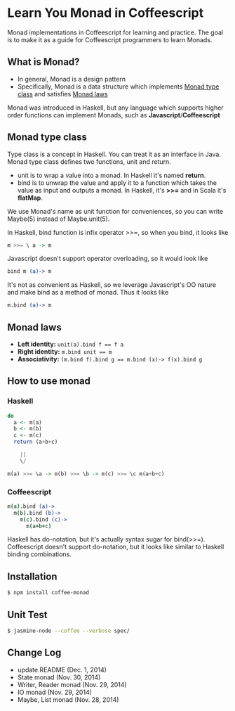 Learn You Monad in Coffeescript
============
Monad implementations in Coffeescript for learning and practice.
The goal is to make it as a guide for Coffeescript programmers to learn Monads.

## What is Monad?
* In general, Monad is a design pattern
* Specifically, Monad is a data structure which implements [Monad type class](#monad-type-class) and
satisfies [Monad laws](#monad-laws)

Monad was introduced in Haskell, but any language which supports higher order functions can implement Monads,
such as **Javascript**/**Coffeescript**

## Monad type class
Type class is a concept in Haskell. You can treat it as an interface in Java. Monad type class defines two functions,
unit and return.
* unit is to wrap a value into a monad. In Haskell it's named **return**.
* bind is to unwrap the value and apply it to a function which takes the value as input and outputs a monad.
In Haskell, it's **>>=** and in Scala it's **flatMap**.

We use Monad's name as unit function for conveniences, so you can write Maybe(5) instead of Maybe.unit(5).

In Haskell, bind function is infix operator >>=, so when you bind, it looks like
```haskell
m >>= \ a -> m
```
Javascript doesn't support operator overloading, so it would look like
```coffeescript
bind m (a)-> m
```
It's not as convenient as Haskell, so we leverage Javascript's OO nature and make bind as a method of monad. Thus it looks like
```coffeescript
m.bind (a)-> m
```

## Monad laws
* **Left identity:** ```unit(a).bind f == f a```
* **Right identity:** ```m.bind unit == m```
* **Associativity:** ```(m.bind f).bind g == m.bind (x)-> f(x).bind g```

## How to use monad
### Haskell

```haskell
do
  a <- m(a)
  b <- m(b)
  c <- m(c)
  return (a+b+c)

    ||
    \/

m(a) >>= \a -> m(b) >>= \b -> m(c) >>= \c m(a+b+c)
```
### Coffeescript
```coffeescript
m(a).bind (a)->
  m(b).bind (b)->
    m(c).bind (c)->
      m(a+b+c)
```
Haskell has do-notation, but it's actually syntax sugar for bind(>>=).
Coffeescript doesn't support do-notation, but it looks like similar to Haskell binding combinations.

## Installation

```bash
$ npm install coffee-monad
```

## Unit Test

```bash
$ jasmine-node --coffee --verbose spec/
```
## Change Log
* update README (Dec. 1, 2014)
* State monad (Nov. 30, 2014)
* Writer, Reader monad (Nov. 29, 2014)
* IO monad (Nov. 29, 2014)
* Maybe, List monad (Nov. 28, 2014)